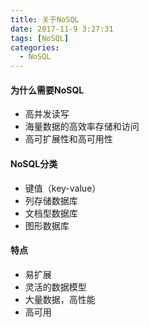 ```yaml
---
title: 关于NoSQL
date: 2017-11-9 3:27:31
tags: [NoSQL]
categories:
  - NoSQL
---
```


#### 为什么需要NoSQL
 * 高并发读写
 * 海量数据的高效率存储和访问
 * 高可扩展性和高可用性
 
#### NoSQL分类
 * 键值（key-value）
 * 列存储数据库
 * 文档型数据库
 * 图形数据库
 
#### 特点
 * 易扩展
 * 灵活的数据模型
 * 大量数据，高性能
 * 高可用
  